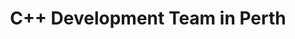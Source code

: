 ---
title: C++ Development Team in Perth
permalink: /landings/c---developer-perth
technology: C++
location: Perth
---